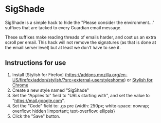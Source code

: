 # SigShade
SigShade is a simple hack to hide the "Please consider the environment..." suffixes that are tacked to every Guardian email message. 

These suffixes make reading threads of emails harder, and cost us an extra scroll per email. This hack will not remove the signatures (as that is done at the email server level) but at least we don't have to see it. 

## Instructions for use
1. Install [Stylish for Firefox] (https://addons.mozilla.org/en-US/firefox/addon/stylish/?src=external-userstyleshome) or [Stylish for Chrome](https://chrome.google.com/webstore/detail/fjnbnpbmkenffdnngjfgmeleoegfcffe)
1. Create a new style named "SigShade"
1. Set the "Applies to" field to "URLs starting with", and set the value to "https://mail.google.com".
1. Set the "Code" field to:
	.gs pre {width: 250px;
	white-space: nowrap;
	overflow: hidden !important;
	text-overflow: ellipsis}
1. Click the "Save" button.


